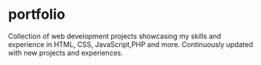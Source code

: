 # portfolio
Collection of web development projects showcasing my skills and experience in HTML, CSS, JavaScript,PHP and more. Continuously updated with new projects and experiences.
